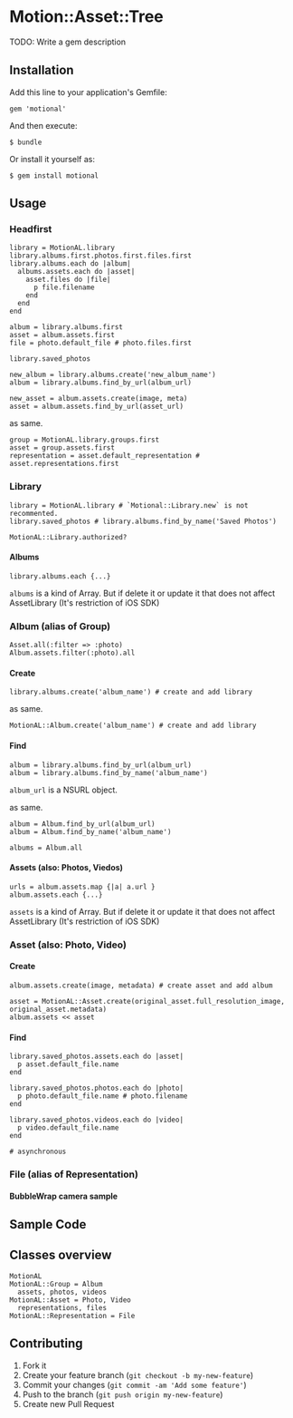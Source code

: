 # Motion::Asset::Tree

TODO: Write a gem description

## Installation

Add this line to your application's Gemfile:

    gem 'motional'

And then execute:

    $ bundle

Or install it yourself as:

    $ gem install motional

## Usage

### Headfirst
    
    library = MotionAL.library
    library.albums.first.photos.first.files.first
    library.albums.each do |album|
      albums.assets.each do |asset|
        asset.files do |file|
          p file.filename
        end
      end
    end
    
    album = library.albums.first
    asset = album.assets.first
    file = photo.default_file # photo.files.first

    library.saved_photos

    new_album = library.albums.create('new_album_name')
    album = library.albums.find_by_url(album_url)

    new_asset = album.assets.create(image, meta)
    asset = album.assets.find_by_url(asset_url)
    
as same.

    group = MotionAL.library.groups.first
    asset = group.assets.first
    representation = asset.default_representation # asset.representations.first

### Library

    library = MotionAL.library # `Motional::Library.new` is not recommented.
    library.saved_photos # library.albums.find_by_name('Saved Photos')

    MotionAL::Library.authorized?

#### Albums

    library.albums.each {...}

`albums` is a kind of Array.
But if delete it or update it that does not affect AssetLibrary (It's restriction of iOS SDK)

### Album (alias of Group)
    
    Asset.all(:filter => :photo)
    Album.assets.filter(:photo).all

#### Create

    library.albums.create('album_name') # create and add library

as same.

    MotionAL::Album.create('album_name') # create and add library
    
#### Find

    album = library.albums.find_by_url(album_url)
    album = library.albums.find_by_name('album_name')

`album_url` is a NSURL object.

as same.

    album = Album.find_by_url(album_url)
    album = Album.find_by_name('album_name')

    albums = Album.all

#### Assets (also: Photos, Viedos)
    
    urls = album.assets.map {|a| a.url }
    album.assets.each {...}

`assets` is a kind of Array.
But if delete it or update it that does not affect AssetLibrary (It's restriction of iOS SDK)

### Asset (also: Photo, Video)

#### Create

    album.assets.create(image, metadata) # create asset and add album
    
    asset = MotionAL::Asset.create(original_asset.full_resolution_image, original_asset.metadata)
    album.assets << asset
    
#### Find
    
    library.saved_photos.assets.each do |asset|
      p asset.default_file.name
    end
    
    library.saved_photos.photos.each do |photo|
      p photo.default_file.name # photo.filename
    end
    
    library.saved_photos.videos.each do |video|
      p video.default_file.name
    end
    
    # asynchronous

### File (alias of Representation)

#### BubbleWrap camera sample

## Sample Code

## Classes overview

    MotionAL
    MotionAL::Group = Album
      assets, photos, videos
    MotionAL::Asset = Photo, Video
      representations, files
    MotionAL::Representation = File

## Contributing

1. Fork it
2. Create your feature branch (`git checkout -b my-new-feature`)
3. Commit your changes (`git commit -am 'Add some feature'`)
4. Push to the branch (`git push origin my-new-feature`)
5. Create new Pull Request
